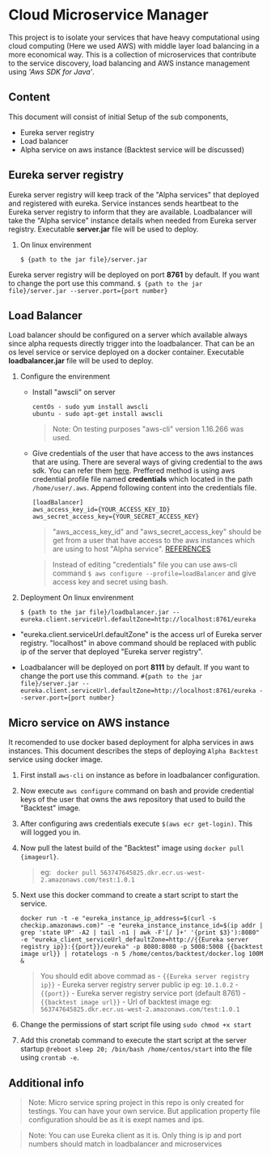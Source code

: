 # Cloud Microservice Manager
This project is to isolate your services that have heavy computational using cloud computing (Here we used AWS) with middle layer load balancing in a more economical way. This is a collection of microservices that contribute to the service discovery, load balancing and AWS instance management using _'Aws SDK for Java'_. 

## Content
This document will consist of initial Setup of the sub components,  
  - Eureka server registry 
  - Load balancer
  - Alpha service on aws instance (Backtest service will be discussed)
  
## Eureka server registry
Eureka server registry will keep track of the "Alpha services" that deployed and registered with eureka. Service instances sends heartbeat to the Eureka server registry to inform that they are available. Loadbalancer will take the "Alpha service" instance details when needed from Eureka server registry. Executable **server.jar** file will be used to deploy. 
  1. On linux envirenment
        ```
        $ {path to the jar file}/server.jar 
        ```
Eureka server registry will be deployed on port **8761** by default. If you want to change the port use this command.
        ```
        $ {path to the jar file}/server.jar --server.port={port number}
        ```
## Load Balancer
 Load balancer should be configured on a server which available always since alpha requests directly trigger into the loadbalancer. That can be an os level service or service deployed on a docker container. Executable **loadbalancer.jar** file will be used to deploy.     
  
  1. Configure the envirenment
        - Install "awscli" on server 
            ```
            centOs - sudo yum install awscli
            ubuntu - sudo apt-get install awscli
            ```
            > Note: On testing purposes "aws-cli" version 1.16.266 was used.
            
        - Give credentials of the user that have access to the aws instances that are using.
            There are several ways of giving credential to the aws sdk. You can refer them [here](https://docs.aws.amazon.com/sdk-for-java/v1/developer-guide/credentials.html). Preffered method is using aws credential profile file named **credentials** which located in the path ```/home/user/.aws```. Append following content into the credentials file.
            ```
            [loadBalancer]
            aws_access_key_id={YOUR_ACCESS_KEY_ID}
            aws_secret_access_key={YOUR_SECRET_ACCESS_KEY}
            ```
            > "aws_access_key_id" and "aws_secret_access_key" should be get from a user that have access to the aws instances which are using to host "Alpha service". [REFERENCES](https://docs.aws.amazon.com/general/latest/gr/aws-sec-cred-types.html#access-keys-and-secret-access-keys)
            
            > Instead of editing "credentials" file you can use aws-cli command ```$ aws configure --profile=loadBalancer``` and give access key and secret using bash.
            
  2. Deployment On linux envirenment
    
        ```
        $ {path to the jar file}/loadbalancer.jar --eureka.client.serviceUrl.defaultZone=http://localhost:8761/eureka
        ```
- "eureka.client.serviceUrl.defaultZone" is the access url of Eureka server registry. "localhost" in above command should be replaced with public ip of the server that deployed "Eureka server registry".

- Loadbalancer will be deployed on port **8111** by default. If you want to change the port use this command.
        ```
        #{path to the jar file}/server.jar --eureka.client.serviceUrl.defaultZone=http://localhost:8761/eureka --server.port={port number}
        ```
        
## Micro service on AWS instance

It recomended to use docker based deployment for alpha services in aws instances. This document describes the steps of deploying `Alpha Backtest` service using docker image.
    
1. First install `aws-cli` on instance as before in loadbalancer configuration.
2. Now execute `aws configure` command on bash and provide credential keys of the user that owns the aws repository that used to build the "Backtest" image.
3. After configuring aws credentials execute `$(aws ecr get-login)`. This will logged you in.
4. Now pull the latest build of the "Backtest" image using `docker pull {imageurl}`. 
    > eg: ` docker pull 563747645825.dkr.ecr.us-west-2.amazonaws.com/test:1.0.1`
5. Next use this docker command to create a start script to start the service.
    ```
    docker run -t -e "eureka_instance_ip_address=$(curl -s checkip.amazonaws.com)" -e "eureka_instance_instance_id=$(ip addr | grep 'state UP' -A2 | tail -n1 | awk -F'[/ ]+' '{print $3}'):8080" -e "eureka_client_serviceUrl_defaultZone=http://{{Eureka server registry ip}}:{{port}}/eureka" -p 8080:8080 -p 5008:5008 {{backtest image url}} | rotatelogs -n 5 /home/centos/backtest/docker.log 100M &
    ```
    > You should edit above commad as 
        - `{{Eureka server registry ip}}` - Eureka server registry server public ip eg: `10.1.0.2`
        - `{{port}}` - Eureka server registry service port (default 8761)
        - `{{backtest image url}}` - Url of backtest image eg: `563747645825.dkr.ecr.us-west-2.amazonaws.com/test:1.0.1`
        
6. Change the permissions of start script file using `sudo chmod +x start`
7. Add this cronetab command to execute the start script at the server startup `@reboot sleep 20; /bin/bash /home/centos/start` into the file using `crontab -e`.


## Additional info

> Note: Micro service spring project in this repo is only created for testings. You can have your own service. But application property file configuration should be as it is exept names and ips.        

> Note: You can use Eureka client as it is. Only thing is ip and port numbers should match in loadbalancer and microservices

